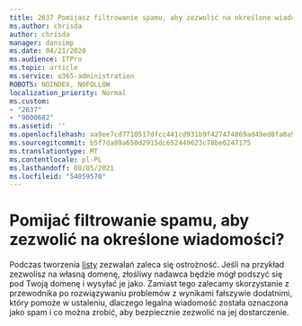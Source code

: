 ```yaml
---
title: 2637 Pomijasz filtrowanie spamu, aby zezwolić na określone wiadomości?
ms.author: chrisda
author: chrisda
manager: dansimp
ms.date: 04/21/2020
ms.audience: ITPro
ms.topic: article
ms.service: o365-administration
ROBOTS: NOINDEX, NOFOLLOW
localization_priority: Normal
ms.custom:
- "2637"
- "9000682"
ms.assetid: ''
ms.openlocfilehash: aa9ee7cd7710517dfcc441cd931b9f427474869ad49ed0fa0a91a06e06682ed7
ms.sourcegitcommit: b5f7da89a650d2915dc652449623c78be6247175
ms.translationtype: MT
ms.contentlocale: pl-PL
ms.lasthandoff: 08/05/2021
ms.locfileid: "54059570"
---
```

# <a name="bypass-spam-filtering-to-allow-specific-messages"></a>Pomijać filtrowanie spamu, aby zezwolić na określone wiadomości?

Podczas tworzenia [listy](https://docs.microsoft.com/exchange/troubleshoot/antispam/cautions-against-bypassing-spam-filters) zezwalań zaleca się ostrożność. Jeśli na przykład zezwolisz na własną domenę, złośliwy nadawca będzie mógł podszyć się pod Twoją domenę i wysyłać je jako.  Zamiast tego zalecamy [](https://docs.microsoft.com/microsoft-365/security/office-365-security/anti-spam-protection)skorzystanie z przewodnika po rozwiązywaniu problemów z wynikami fałszywie dodatnimi, który pomoże w ustaleniu, dlaczego legalna wiadomość została oznaczona jako spam i co można zrobić, aby bezpiecznie zezwolić na jej dostarczenie.
